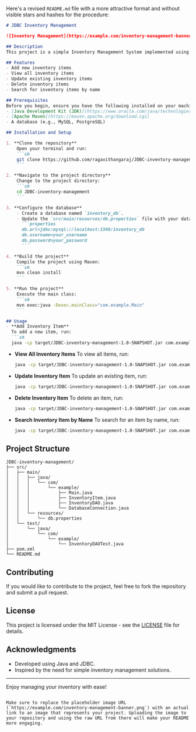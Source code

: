 Here's a revised `README.md` file with a more attractive format and without visible stars and hashes for the procedure:

```markdown
# JDBC Inventory Management

![Inventory Management](https://example.com/inventory-management-banner.png)

## Description
This project is a simple Inventory Management System implemented using Java and JDBC. It allows users to perform CRUD (Create, Read, Update, Delete) operations on inventory items in a database.

## Features
- Add new inventory items
- View all inventory items
- Update existing inventory items
- Delete inventory items
- Search for inventory items by name

## Prerequisites
Before you begin, ensure you have the following installed on your machine:
- [Java Development Kit (JDK)](https://www.oracle.com/java/technologies/javase-downloads.html) (version 8 or above)
- [Apache Maven](https://maven.apache.org/download.cgi)
- A database (e.g., MySQL, PostgreSQL)

## Installation and Setup

1. **Clone the repository**
    Open your terminal and run:
    ```sh
    git clone https://github.com/ragavithangaraj/JDBC-inventory-management.git
    ```

2. **Navigate to the project directory**
    Change to the project directory:
    ```sh
    cd JDBC-inventory-management
    ```

3. **Configure the database**
    - Create a database named `inventory_db`.
    - Update the `src/main/resources/db.properties` file with your database connection details:
      ```properties
      db.url=jdbc:mysql://localhost:3306/inventory_db
      db.username=your_username
      db.password=your_password
      ```

4. **Build the project**
    Compile the project using Maven:
    ```sh
    mvn clean install
    ```

5. **Run the project**
    Execute the main class:
    ```sh
    mvn exec:java -Dexec.mainClass="com.example.Main"
    ```

## Usage
- **Add Inventory Item**
  To add a new item, run:
  ```sh
  java -cp target/JDBC-inventory-management-1.0-SNAPSHOT.jar com.example.Main add "Item Name" "Item Description" 100
  ```

- **View All Inventory Items**
  To view all items, run:
  ```sh
  java -cp target/JDBC-inventory-management-1.0-SNAPSHOT.jar com.example.Main view
  ```

- **Update Inventory Item**
  To update an existing item, run:
  ```sh
  java -cp target/JDBC-inventory-management-1.0-SNAPSHOT.jar com.example.Main update 1 "Updated Item Name" "Updated Description" 150
  ```

- **Delete Inventory Item**
  To delete an item, run:
  ```sh
  java -cp target/JDBC-inventory-management-1.0-SNAPSHOT.jar com.example.Main delete 1
  ```

- **Search Inventory Item by Name**
  To search for an item by name, run:
  ```sh
  java -cp target/JDBC-inventory-management-1.0-SNAPSHOT.jar com.example.Main search "Item Name"
  ```

## Project Structure
```
JDBC-inventory-management/
├── src/
│   ├── main/
│   │   ├── java/
│   │   │   └── com/
│   │   │       └── example/
│   │   │           ├── Main.java
│   │   │           ├── InventoryItem.java
│   │   │           ├── InventoryDAO.java
│   │   │           └── DatabaseConnection.java
│   │   └── resources/
│   │       └── db.properties
│   └── test/
│       └── java/
│           └── com/
│               └── example/
│                   └── InventoryDAOTest.java
├── pom.xml
└── README.md
```

## Contributing
If you would like to contribute to the project, feel free to fork the repository and submit a pull request.

## License
This project is licensed under the MIT License - see the [LICENSE](LICENSE) file for details.

## Acknowledgments
- Developed using Java and JDBC.
- Inspired by the need for simple inventory management solutions.

---

Enjoy managing your inventory with ease!
```

Make sure to replace the placeholder image URL (`https://example.com/inventory-management-banner.png`) with an actual link to an image that represents your project. Uploading the image to your repository and using the raw URL from there will make your README more engaging.
